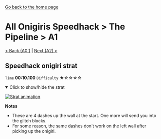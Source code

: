 [Go back to the home page](https://github.com/Doublevil/scbspeedrun)

# All Onigiris Speedhack > The Pipeline > A1

[< Back (A0')](https://github.com/Doublevil/scbspeedrun/blob/main/levels/arb_sh/A/A0'.md) | [Next (A2) >](https://github.com/Doublevil/scbspeedrun/blob/main/levels/arb_sh/A/A2.md)

## Speedhack onigiri strat

`Time` **00:10.100** `Difficulty` ★☆☆☆☆
<details open>
  <summary>Click to show/hide the strat</summary>

  [![Strat animation](https://github.com/Doublevil/scbspeedrun/blob/main/media/levels/A/A1_S_OnigiriStrat.webp)](https://github.com/Doublevil/scbspeedrun/blob/main/media/levels/A/A1_S_OnigiriStrat.mp4?raw=true)

  **Notes**
  - These are 4 dashes up the wall at the start. One more will send you into the glitch blocks.
  - For some reason, the same dashes don't work on the left wall after picking up the onigiri.
</details>
